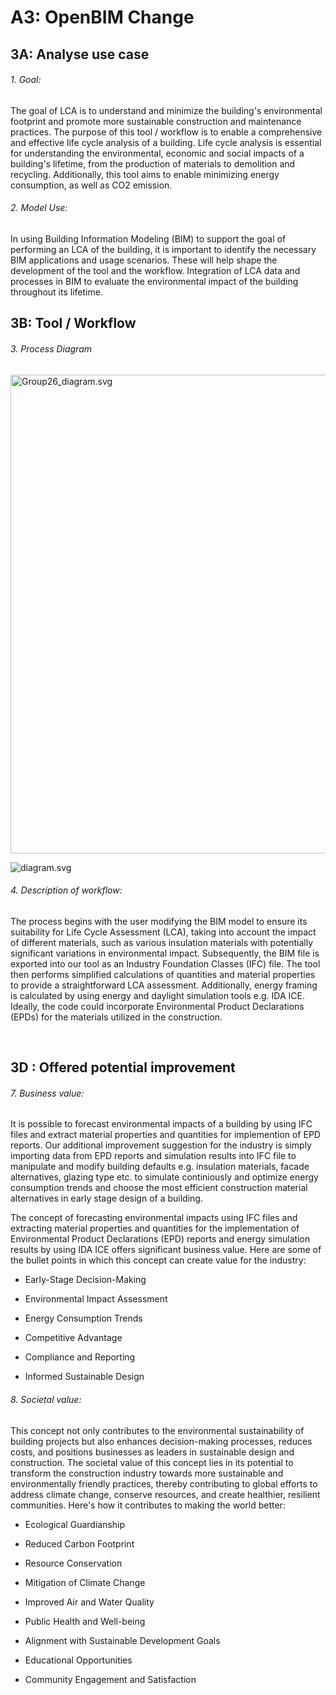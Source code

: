 # A3: OpenBIM Change

## 3A: Analyse use case

###### 1. Goal:

The goal of LCA is to understand and minimize the building's environmental footprint and promote more sustainable construction and maintenance practices. The purpose of this tool / workflow is to enable a comprehensive and effective life cycle analysis of a building. Life cycle analysis is essential for understanding the environmental, economic and social impacts of a building's lifetime, from the production of materials to demolition and recycling. Additionally, this tool aims to enable minimizing energy consumption, as well as CO2 emission.

###### 2. Model Use:

In using Building Information Modeling (BIM) to support the goal of performing an LCA of the building, it is important to identify the necessary BIM applications and usage scenarios. These will help shape the development of the tool and the workflow. Integration of LCA data and processes in BIM to evaluate the environmental impact of the building throughout its lifetime.



## 3B: Tool / Workflow

###### 3. Process Diagram

<img title="" src="file:///Users/ahmetondertektas/Downloads/Group26_diagram.svg" alt="Group26_diagram.svg" width="766">

![diagram.svg](/Users/ahmetondertektas/Downloads/diagram.svg)

###### 4. Description of workflow:

The process begins with the user modifying the BIM model to ensure its suitability for Life Cycle Assessment (LCA), taking into account the impact of different materials, such as various insulation materials with potentially significant variations in environmental impact. Subsequently, the BIM file is exported into our tool as an Industry Foundation Classes (IFC) file. The tool then performs simplified calculations of quantities and material properties to provide a straightforward LCA assessment. Additionally, energy framing is calculated by using energy and daylight simulation tools e.g. IDA ICE. Ideally, the code could incorporate Environmental Product Declarations (EPDs) for the materials utilized in the construction.

 



## 3D : Offered potential improvement

###### 7. Business value:

It is possible to forecast environmental impacts of a building by using IFC files and extract material properties and quantities for implemention of EPD reports. Our additional improvement suggestion for the industry is simply importing data from EPD reports and simulation results into IFC file to manipulate and modify building defaults e.g. insulation materials, facade alternatives, glazing type etc. to simulate continiously and optimize energy consumption trends and choose the most efficient construction material alternatives in early stage design of a building.  

The concept of forecasting environmental impacts using IFC files and extracting material properties and quantities for the implementation of Environmental Product Declarations (EPD) reports and energy simulation results by using IDA ICE offers significant business value. Here are some of the bullet points in which this concept can create value for the industry:

- Early-Stage Decision-Making

- Environmental Impact Assessment

- Energy Consumption Trends

- Competitive Advantage

- Compliance and Reporting

- Informed Sustainable Design



###### 8. Societal value:

This concept not only contributes to the environmental sustainability of building projects but also enhances decision-making processes, reduces costs, and positions businesses as leaders in sustainable design and construction. The societal value of this concept lies in its potential to transform the construction industry towards more sustainable and environmentally friendly practices, thereby contributing to global efforts to address climate change, conserve resources, and create healthier, resilient communities. Here's how it contributes to making the world better:

- Ecological Guardianship

- Reduced Carbon Footprint

- Resource Conservation

- Mitigation of Climate Change

- Improved Air and Water Quality

- Public Health and Well-being

- Alignment with Sustainable Development Goals

- Educational Opportunities

- Community Engagement and Satisfaction












